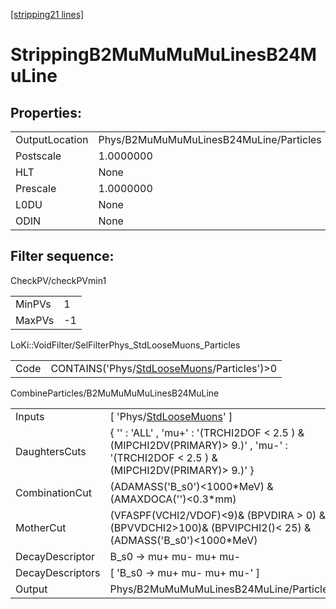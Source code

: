 [[stripping21 lines]](./stripping21-index)

# StrippingB2MuMuMuMuLinesB24MuLine

## Properties:

|                |                                         |
|----------------|-----------------------------------------|
| OutputLocation | Phys/B2MuMuMuMuLinesB24MuLine/Particles |
| Postscale      | 1.0000000                               |
| HLT            | None                                    |
| Prescale       | 1.0000000                               |
| L0DU           | None                                    |
| ODIN           | None                                    |

## Filter sequence:

CheckPV/checkPVmin1

|        |     |
|--------|-----|
| MinPVs | 1   |
| MaxPVs | -1  |

LoKi::VoidFilter/SelFilterPhys_StdLooseMuons_Particles

|      |                                                                                            |
|------|--------------------------------------------------------------------------------------------|
| Code | CONTAINS('Phys/[StdLooseMuons](./stripping21-commonparticles-stdloosemuons)/Particles')\>0 |

CombineParticles/B2MuMuMuMuLinesB24MuLine

|                  |                                                                                                                                        |
|------------------|----------------------------------------------------------------------------------------------------------------------------------------|
| Inputs           | [ 'Phys/[StdLooseMuons](./stripping21-commonparticles-stdloosemuons)' ]                                                              |
| DaughtersCuts    | { '' : 'ALL' , 'mu+' : '(TRCHI2DOF \< 2.5 ) & (MIPCHI2DV(PRIMARY)\> 9.)' , 'mu-' : '(TRCHI2DOF \< 2.5 ) & (MIPCHI2DV(PRIMARY)\> 9.)' } |
| CombinationCut   | (ADAMASS('B_s0')\<1000\*MeV) & (AMAXDOCA('')\<0.3\*mm)                                                                                 |
| MotherCut        | (VFASPF(VCHI2/VDOF)\<9)& (BPVDIRA \> 0) & (BPVVDCHI2\>100)& (BPVIPCHI2()\< 25) & (ADMASS('B_s0')\<1000\*MeV)                           |
| DecayDescriptor  | B_s0 -\> mu+ mu- mu+ mu-                                                                                                               |
| DecayDescriptors | [ 'B_s0 -\> mu+ mu- mu+ mu-' ]                                                                                                       |
| Output           | Phys/B2MuMuMuMuLinesB24MuLine/Particles                                                                                                |
